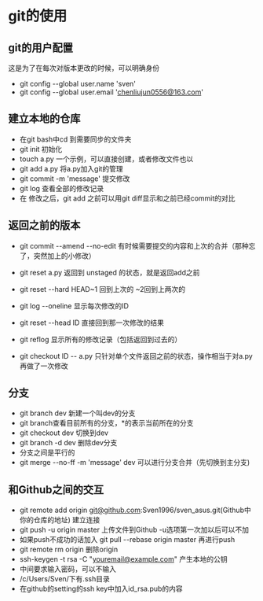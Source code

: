 # git的使用



## git的用户配置

这是为了在每次对版本更改的时候，可以明确身份

* git config --global user.name 'sven'
* git config --global user.email 'chenliujun0556@163.com'



## 建立本地的仓库

* 在git bash中cd 到需要同步的文件夹
* git init 初始化
* touch a.py 一个示例，可以直接创建，或者修改文件也以
* git add a.py 将a.py加入git的管理 
* git commit  -m 'message' 提交修改 
* git log 查看全部的修改记录
* 在 修改之后，git add 之前可以用git diff显示和之前已经commit的对比



## 返回之前的版本

* git commit --amend --no-edit 有时候需要提交的内容和上次的合并（那种忘了，突然加上的小修改）

* git reset a.py 返回到 unstaged 的状态，就是返回add之前
* git reset --hard HEAD~1 回到上次的 ~2回到上两次的

* git log --oneline 显示每次修改的ID
* git reset --head ID 直接回到那一次修改的结果
* git reflog 显示所有的修改记录（包括返回到过去的）
* git checkout ID -- a.py 只针对单个文件返回之前的状态，操作相当于对a.py再做了一次修改



## 分支

* git branch dev 新建一个叫dev的分支
* git branch查看目前所有的分支，*的表示当前所在的分支
* git checkout dev 切换到dev
* git branch -d dev 删除dev分支
* 分支之间是平行的
* git merge --no-ff -m 'message' dev 可以进行分支合并（先切换到主分支)                                     



## 和Github之间的交互

* git remote add origin git@github.com:Sven1996/sven_asus.git(Github中你的仓库的地址) 建立连接
* git push -u origin master 上传文件到Github -u选项第一次加以后可以不加
* 如果push不成功的话加入 git pull --rebase origin master 再进行push
* git remote rm origin 删除origin
* ssh-keygen -t rsa -C "youremail@example.com" 产生本地的公钥
* 中间要求输入密码，可以不输入
* /c/Users/Sven/下有.ssh目录
* 在github的setting的ssh key中加入id_rsa.pub的内容